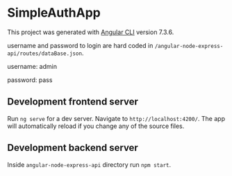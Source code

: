 # SimpleAuthApp

This project was generated with [Angular CLI](https://github.com/angular/angular-cli) version 7.3.6.

username and password to login are hard coded in `/angular-node-express-api/routes/dataBase.json`.

username: admin

password: pass

## Development frontend server

Run `ng serve` for a dev server. Navigate to `http://localhost:4200/`. The app will automatically reload if you change any of the source files.

## Development backend server

Inside `angular-node-express-api` directory run `npm start`.
